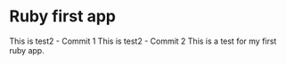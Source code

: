 # Ruby first app
This is test2 - Commit 1
This is test2 - Commit 2
This is a test for my first ruby app.
